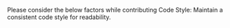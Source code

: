 Please consider the below factors while contributing
Code Style:
Maintain a consistent code style for readability.
